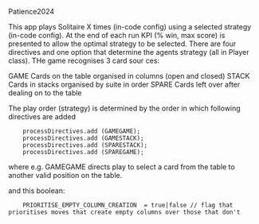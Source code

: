Patience2024

This app plays Solitaire X times (in-code config) using a selected strategy (in-code config). At the end of each run KPI (% win, max score) is presented
to allow the optimal strategy to be selected. There are four directives and one option that determine the agents strategy (all in Player class).
THe game recognises 3 card sour ces:

GAME  Cards on the table organised in columns (open and closed)
STACK Cards in stacks organised by suite in order 
SPARE Cards left over after dealing on to the table

The play order (strategy) is determined by the order in which following directives are added

        processDirectives.add (GAMEGAME);
        processDirectives.add (GAMESTACK);
        processDirectives.add (SPARESTACK);
        processDirectives.add (SPAREGAME);

where e.g. GAMEGAME directs play to select a card from the table to another valid position on the table.


and this boolean:

        PRIORITISE_EMPTY_COLUMN_CREATION  = true|false // flag that prioritises moves that create empty columns over those that don't
